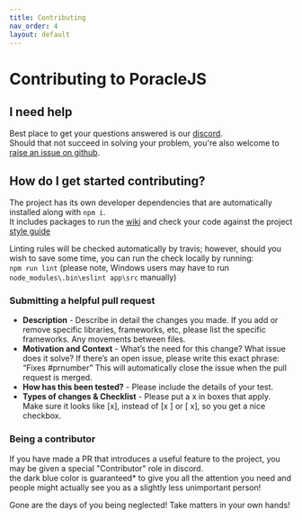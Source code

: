 ```yaml
---
title: Contributing
nav_order: 4
layout: default
---
```


# Contributing to PoracleJS

## I need help
Best place to get your questions answered is our [discord](https://discord.gg/WDMr8xX).   
Should that not succeed in solving your problem, you're also welcome to [raise an issue on github](https://github.com/KartulUdus/PoracleJS/issues).  

## How do I get started contributing?

The project has its own developer dependencies that are automatically installed along with `npm i`.    
It includes packages to run the [wiki](https://kartuludus.github.io/PoracleJS/#/) and check your code against the project [style guide](https://github.com/KartulUdus/PoracleJS/blob/master/.eslintrc.json)  

Linting rules will be checked automatically by travis; however, should you wish to save some time, you can run the check locally by running:  
`npm run lint` (please note,  Windows users may have to run `node_modules\.bin\eslint app\src` manually)

### Submitting a helpful pull request

* **Description** - Describe in detail the changes you made. If you add or remove specific libraries, frameworks, etc, please list the specific frameworks. Any movements between files.
* **Motivation and Context** - What’s the need for this change? What issue does it solve? If there’s an open issue, please write this exact phrase: “Fixes #prnumber” This will automatically close the issue when the pull request is merged.
* **How has this been tested?** - Please include the details of your test.
* **Types of changes & Checklist** - Please put a x in boxes that apply. Make sure it looks like [x], instead of [x ] or [ x], so you get a nice checkbox.

### Being a contributor

If you have made a PR that introduces a useful feature to the project, you may be given a special "Contributor" role in discord.  
the dark blue color is guaranteed* to give you all the attention you need and people might actually see you as a slightly less unimportant person!

Gone are the days of you being neglected! Take matters in your own hands!